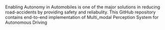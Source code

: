 Enabling Autonomy in Automobiles is one of the major solutions in reducing road-accidents by providing safety and reliabulity. 
This GitHub repository contains end-to-end implementation of Multi_modal Perception System for Autonomous Driving
